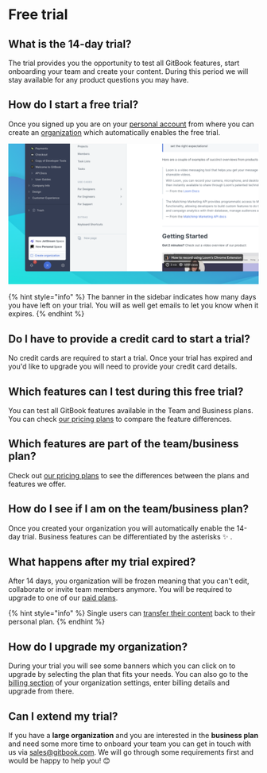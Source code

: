 # Free trial

## What is the 14-day trial?

The trial provides you the opportunity to test all GitBook features, start onboarding your team and create your content. During this period we will stay available for any product questions you may have.

## How do I start a free trial?

Once you signed up you are on your [personal account](plans/#personal-plan) from where you can create an [organization](../organizations/what-is-an-organization.md) which automatically enables the free trial.

![](<../.gitbook/assets/Create org.png>)

{% hint style="info" %}
The banner in the sidebar indicates how many days you have left on your trial. You will as well get emails to let you know when it expires.
{% endhint %}

## Do I have to provide a credit card to start a trial?

No credit cards are required to start a trial. Once your trial has expired and you'd like to upgrade you will need to provide your credit card details.

## Which features can I test during this free trial?

You can test all GitBook features available in the Team and Business plans. You can check [our pricing plans](plans/#our-pricing-plans) to compare the feature differences.

## Which features are part of the team/business plan?

Check out [our pricing plans](plans/#our-pricing-plans) to see the differences between the plans and features we offer.

## How do I see if I am on the team/business plan?

Once you created your organization you will automatically enable the 14-day trial. Business features can be differentiated by the asterisks ✨ .

## What happens after my trial expired?

After 14 days, you organization will be frozen meaning that you can't edit, collaborate or invite team members anymore. You will be required to upgrade to one of our [paid plans](plans/).

{% hint style="info" %}
Single users can [transfer their content](../spaces/what-is-a-space.md#moving-a-space) back to their personal plan.
{% endhint %}

## How do I upgrade my organization?

During your trial you will see some banners which you can click on to upgrade by selecting the plan that fits your needs. You can also go to the [billing section](../organizations/organization-management.md) of your organization settings, enter billing details and upgrade from there.

## Can I extend my trial?

If you have a **large organization** and you are interested in the **business plan** and need some more time to onboard your team you can get in touch with us via [sales@gitbook.com](mailto:sales@gitbook.com). We will go through some requirements first and would be happy to help you! 😊
